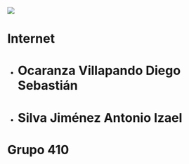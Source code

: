 ![](https://images.cooltext.com/5136749.png)

# Internet 

* # Ocaranza Villapando Diego Sebastián 
* # Silva Jiménez Antonio Izael 

# Grupo 410


